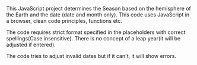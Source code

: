 This JavaScript project determines the Season based on the hemisphere of the Earth and the date (date and month only).
This code uses JavaScript in a browser, clean code principles, functions etc.

The code requires strict format specified in the placeholders with correct spellings(Case insensitive).
There is no concept of a leap year(it will be adjusted if entered).

The code tries to adjust invalid dates but if it can't, it will show errors.
